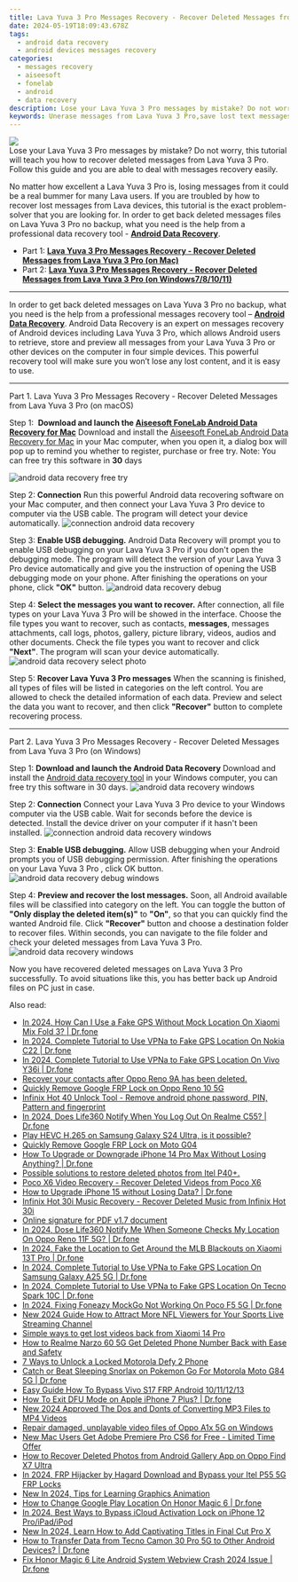 ```yaml
---
title: Lava Yuva 3 Pro Messages Recovery - Recover Deleted Messages from Lava Yuva 3 Pro
date: 2024-05-19T18:09:43.678Z
tags: 
  - android data recovery
  - android devices messages recovery
categories: 
  - messages recovery
  - aiseesoft
  - fonelab
  - android
  - data recovery
description: Lose your Lava Yuva 3 Pro messages by mistake? Do not worry, this tutorial will teach you how to recover deleted messages from Lava Yuva 3 Pro. Follow this guide and you are able to deal with messages recovery easily.
keywords: Unerase messages from Lava Yuva 3 Pro,save lost text messages on Lava,Yuva 3 Pro messages retrieval,Regain missing text messages on Lava Yuva 3 Pro,save lost messages on Lava Yuva 3 Pro,undelete messages from Lava,how to get the messages back on Yuva 3 Pro,Lava retrieve deleted messages,Yuva 3 Pro issues with messages deleted,Yuva 3 Pro messages disappear,lost all messages in Lava Yuva 3 Pro again,how to get the messages back on Lava
---
```


<img src="https://img0mobiles.techidaily.com/images/best-assets/devices/lava/lava-yuva-3-pro/3.jpg" class="atpl-imgstyle"  />

<div class="atpl-content atpl-for-fonelab-android recover-messages">

<div class="atpl-post-description-part-1">
Lose your Lava Yuva 3 Pro messages by mistake? Do not worry, this tutorial will teach you how to recover deleted messages from Lava Yuva 3 Pro. Follow this guide and you are able to deal with messages recovery easily.
</div>




<div class="atpl-post-description-part-2">
<div class="tpl-content-sub-paragraph-normal">
  <p>
      No matter how excellent a Lava Yuva 3 Pro is, losing messages from it could be a real bummer for many Lava users. If you are troubled by how to recover lost messages from Lava  devices, this tutorial is the exact problem-solver that you are looking for. In order to get back deleted messages files on Lava Yuva 3 Pro no backup, what you need is the help from a professional data recovery tool - <a href="https://tools.techidaily.com/aiseesoft-android-data-recovery/" ><strong>Android Data Recovery</strong></a>.
  </p>
</div>
</div>

<ul>
  <li>Part 1: <strong><a href="#p1">Lava Yuva 3 Pro Messages Recovery - Recover Deleted Messages from Lava Yuva 3 Pro (on Mac)</a></strong></li>
  <li>Part 2: <strong><a href="#p2">Lava Yuva 3 Pro Messages Recovery - Recover Deleted Messages from Lava Yuva 3 Pro (on Windows7/8/10/11)</a></strong></li>
</ul>

<hr>
<div class="atpl-post-description-part-3">
<div class="tpl-content-sub-paragraph-normal">
  <p>
      In order to get back deleted messages on Lava Yuva 3 Pro no backup, what you need is the help from a professional messages recovery tool – <a href="https://tools.techidaily.com/aiseesoft-android-data-recovery/" ><strong>Android Data Recovery</strong></a>. Android Data Recovery is an expert on messages recovery of Android devices including Lava Yuva 3 Pro, which allows Android users to retrieve, store and preview all messages from your Lava Yuva 3 Pro or other devices on the computer in four simple devices. This powerful recovery tool will make sure you won’t lose any lost content, and it is easy to use.
  </p>
</div>
</div>


<!-- Part 1 -->
<a id="p1" name="p1" ></a><hr>

<div>
  <span class="atpl-step-part-style">Part 1. Lava Yuva 3 Pro Messages Recovery - Recover Deleted Messages from Lava Yuva 3 Pro (on macOS)</span>
</div>  

<span class="atpl-stepstyle-a"><span>Step 1: </span></span> <strong>Download and launch the <a href="https://tools.techidaily.com/aiseesoft-android-data-recovery-for-mac/" >Aiseesoft FoneLab Android Data Recovery for Mac</a></strong>
Download and install the <a href="https://tools.techidaily.com/aiseesoft-android-data-recovery-for-mac/" >Aiseesoft FoneLab Android Data Recovery for Mac</a> in your Mac computer, when you open it, a dialog box will pop up to remind you whether to register, purchase or free try.
Note: You can free try this software in <strong>30</strong> days

<img src="https://tools.techidaily.com/images/apps/aiseesoft/android-data-recovery/mac-free-try.png" class="atpl-imgstyle" alt="android data recovery free try" />

<span class="atpl-stepstyle-a"><span>Step 2: </span></span> <strong>Connection</strong>
Run this powerful Android data recovering software on your Mac computer, and then connect your Lava Yuva 3 Pro device to computer via the USB cable. The program will detect your device automatically.
<img src="https://tools.techidaily.com/images/apps/aiseesoft/android-data-recovery/mac-connection-interface.jpg" class="atpl-imgstyle" alt="connection android data recovery" />

<span class="atpl-stepstyle-a"><span>Step 3: </span></span> <strong>Enable USB debugging.</strong>
Android Data Recovery will prompt you to enable USB debugging on your Lava Yuva 3 Pro  if you don't open the debugging mode. The program will detect the version of your Lava Yuva 3 Pro device automatically and give you the instruction of opening the USB debugging mode on your phone. After finishing the operations on your phone, click <strong>"OK"</strong> button.
<img src="https://tools.techidaily.com/images/apps/aiseesoft/android-data-recovery/mac-android-usb-debug.jpg"  class="atpl-imgstyle" alt="android data recovery debug" />

<span class="atpl-stepstyle-a"><span>Step 4: </span></span> <strong>Select the messages you want to recover.</strong>
After connection, all file types on your Lava Yuva 3 Pro will be showed in the interface. Choose the file types you want to recover, such as contacts, <strong>messages</strong>, messages attachments, call logs, photos, gallery, picture library, videos, audios and other documents. Check the file types you want to recover and click  <b>"Next"</b>. The program will scan your device automatically.
<img src="https://tools.techidaily.com/images/apps/aiseesoft/android-data-recovery/mac-choose-type-messages.jpg" class="atpl-imgstyle" alt="android data recovery select photo" />

<span class="atpl-stepstyle-a"><span>Step 5: </span></span> <strong>Recover Lava Yuva 3 Pro messages</strong>
When the scanning is finished, all types of files will be listed in categories on the left control. You are allowed to check the detailed information of each data. Preview and select the data you want to recover, and then click <b>"Recover"</b> button to complete recovering process.

<a id="p2" name="p2"></a><hr>

<div class="atpl-step-part-style">Part 2. Lava Yuva 3 Pro Messages Recovery - Recover Deleted Messages from Lava Yuva 3 Pro (on Windows)</div>

<span class="atpl-stepstyle-a"><span>Step 1: </span></span> <strong>Download and launch the Android Data Recovery</strong>
Download and install the <a href="https://tools.techidaily.com/aiseesoft-android-data-recovery-for-win/" >Android data recovery tool</a> in your Windows computer, you can free try this software in 30 days.
<img src="https://tools.techidaily.com/images/apps/aiseesoft/android-data-recovery/win-start-interface.png"  class="atpl-imgstyle" alt="android data recovery windows" />

<span class="atpl-stepstyle-a"><span>Step 2: </span></span> <strong>Connection</strong>
Connect your Lava Yuva 3 Pro device to your Windows computer via the USB cable. Wait for seconds before the device is detected. Install the device driver on your computer if it hasn't been installed.
<img src="https://tools.techidaily.com/images/apps/aiseesoft/android-data-recovery/win-connection-interface.png" class="atpl-imgstyle" alt="connection android data recovery windows" />

<span class="atpl-stepstyle-a"><span>Step 3: </span></span> <strong>Enable USB debugging.</strong>
Allow USB debugging when your Android prompts you of USB debugging permission. After finishing the operations on your Lava Yuva 3 Pro , click OK button.
<img src="https://tools.techidaily.com/images/apps/aiseesoft/android-data-recovery/win-android-usb-debug.png" class="atpl-imgstyle" alt="android data recovery debug windows" />

<span class="atpl-stepstyle-a"><span>Step 4: </span></span> <strong>Preview and recover the lost messages.</strong>
Soon, all Android available files will be classified into category on the left. You can toggle the button of <b>"Only display the deleted item(s)"</b> to <b>"On"</b>, so that you can quickly find the wanted Android file. Click <b>"Recover"</b> button and choose a destination folder to recover files. Within seconds, you can navigate to the file folder and check your deleted messages from Lava Yuva 3 Pro.
<img src="https://tools.techidaily.com/images/apps/aiseesoft/android-data-recovery/win-recover-messages.jpg" class="atpl-imgstyle" alt="android data recovery windows" />

<div class="atpl-post-description-part-4">
<div class="tpl-content-sub-paragraph-normal">
    <p>
        Now you have recovered deleted messages on Lava Yuva 3 Pro successfully. To avoid situations like this, you has better back up Android files on PC just in case.
    </p>
</div>
</div>

<ins class="adsbygoogle"
     style="display:block"
     data-ad-client="ca-pub-7571918770474297"
     data-ad-slot="8358498916"
     data-ad-format="auto"
     data-full-width-responsive="true"></ins>



</div>
<ins class="adsbygoogle"
    style="display:block"
    data-ad-format="autorelaxed"
    data-ad-client="ca-pub-7571918770474297"
    data-ad-slot="1223367746"></ins>

<span class="atpl-alsoreadstyle">Also read:</span>
<div><ul>
<li><a href="https://review-topics.techidaily.com/in-2024-how-can-i-use-a-fake-gps-without-mock-location-on-xiaomi-mix-fold-3-drfone-by-drfone-virtual-android/"><u>In 2024, How Can I Use a Fake GPS Without Mock Location On Xiaomi Mix Fold 3? | Dr.fone</u></a></li>
<li><a href="https://review-topics.techidaily.com/in-2024-complete-tutorial-to-use-vpna-to-fake-gps-location-on-nokia-c22-drfone-by-drfone-virtual-android/"><u>In 2024, Complete Tutorial to Use VPNa to Fake GPS Location On Nokia C22 | Dr.fone</u></a></li>
<li><a href="https://review-topics.techidaily.com/in-2024-complete-tutorial-to-use-vpna-to-fake-gps-location-on-vivo-y36i-drfone-by-drfone-virtual-android/"><u>In 2024, Complete Tutorial to Use VPNa to Fake GPS Location On Vivo Y36i | Dr.fone</u></a></li>
<li><a href="https://review-topics.techidaily.com/recover-your-contacts-after-oppo-reno-9a-has-been-deleted-by-fonelab-android-recover-contacts/"><u>Recover your contacts after Oppo Reno 9A has been deleted.</u></a></li>
<li><a href="https://review-topics.techidaily.com/quickly-remove-google-frp-lock-on-oppo-reno-10-5g-by-drfone-android-unlock-remove-google-frp/"><u>Quickly Remove Google FRP Lock on Oppo Reno 10 5G</u></a></li>
<li><a href="https://review-topics.techidaily.com/infinix-hot-40-unlock-tool-remove-android-phone-password-pin-pattern-and-fingerprint-by-drfone-android-unlock-android-unlock/"><u>Infinix Hot 40 Unlock Tool - Remove android phone password, PIN, Pattern and fingerprint</u></a></li>
<li><a href="https://review-topics.techidaily.com/in-2024-does-life360-notify-when-you-log-out-on-realme-c55-drfone-by-drfone-virtual-android/"><u>In 2024, Does Life360 Notify When You Log Out On Realme C55? | Dr.fone</u></a></li>
<li><a href="https://review-topics.techidaily.com/play-hevc-h-265-on-samsung-galaxy-s24-ultra-is-it-possible-by-aiseesoft-video-converter-play-hevc-video-on-android/"><u>Play HEVC H.265 on Samsung Galaxy S24 Ultra, is it possible?</u></a></li>
<li><a href="https://review-topics.techidaily.com/quickly-remove-google-frp-lock-on-moto-g04-by-drfone-android-unlock-remove-google-frp/"><u>Quickly Remove Google FRP Lock on Moto G04</u></a></li>
<li><a href="https://review-topics.techidaily.com/how-to-upgrade-or-downgrade-iphone-14-pro-max-without-losing-anything-drfone-by-drfone-ios-system-repair-ios-system-repair/"><u>How To Upgrade or Downgrade iPhone 14 Pro Max Without Losing Anything? | Dr.fone</u></a></li>
<li><a href="https://review-topics.techidaily.com/possible-solutions-to-restore-deleted-photos-from-itel-p40plus-by-fonelab-android-recover-photos/"><u>Possible solutions to restore deleted photos from Itel P40+.</u></a></li>
<li><a href="https://review-topics.techidaily.com/poco-x6-video-recovery-recover-deleted-videos-from-poco-x6-by-fonelab-android-recover-video/"><u>Poco X6 Video Recovery - Recover Deleted Videos from Poco X6</u></a></li>
<li><a href="https://review-topics.techidaily.com/how-to-upgrade-iphone-15-without-losing-data-drfone-by-drfone-ios-system-repair-ios-system-repair/"><u>How to Upgrade iPhone 15 without Losing Data? | Dr.fone</u></a></li>
<li><a href="https://review-topics.techidaily.com/infinix-hot-30i-music-recovery-recover-deleted-music-from-infinix-hot-30i-by-fonelab-android-recover-music/"><u>Infinix Hot 30i Music Recovery - Recover Deleted Music from Infinix Hot 30i</u></a></li>
<li><a href="https://review-topics.techidaily.com/online-signature-for-pdf-v17-document-by-ldigisigner-sign-a-pdf-sign-a-pdf/"><u>Online signature for PDF v1.7 document</u></a></li>
<li><a href="https://review-topics.techidaily.com/in-2024-dose-life360-notify-me-when-someone-checks-my-location-on-oppo-reno-11f-5g-drfone-by-drfone-virtual-android/"><u>In 2024, Dose Life360 Notify Me When Someone Checks My Location On Oppo Reno 11F 5G? | Dr.fone</u></a></li>
<li><a href="https://review-topics.techidaily.com/in-2024-fake-the-location-to-get-around-the-mlb-blackouts-on-xiaomi-13t-pro-drfone-by-drfone-virtual-android/"><u>In 2024, Fake the Location to Get Around the MLB Blackouts on Xiaomi 13T Pro | Dr.fone</u></a></li>
<li><a href="https://review-topics.techidaily.com/in-2024-complete-tutorial-to-use-vpna-to-fake-gps-location-on-samsung-galaxy-a25-5g-drfone-by-drfone-virtual-android/"><u>In 2024, Complete Tutorial to Use VPNa to Fake GPS Location On Samsung Galaxy A25 5G | Dr.fone</u></a></li>
<li><a href="https://review-topics.techidaily.com/in-2024-complete-tutorial-to-use-vpna-to-fake-gps-location-on-tecno-spark-10c-drfone-by-drfone-virtual-android/"><u>In 2024, Complete Tutorial to Use VPNa to Fake GPS Location On Tecno Spark 10C | Dr.fone</u></a></li>
<li><a href="https://review-topics.techidaily.com/in-2024-fixing-foneazy-mockgo-not-working-on-poco-f5-5g-drfone-by-drfone-virtual-android/"><u>In 2024, Fixing Foneazy MockGo Not Working On Poco F5 5G | Dr.fone</u></a></li>
<li><a href="https://ai-voice-clone.techidaily.com/new-2024-guide-how-to-attract-more-nfl-viewers-for-your-sports-live-streaming-channel/"><u>New 2024 Guide How to Attract More NFL Viewers for Your Sports Live Streaming Channel</u></a></li>
<li><a href="https://techidaily.com/simple-ways-to-get-lost-videos-back-from-xiaomi-14-pro-by-fonelab-android-recover-video/"><u>Simple ways to get lost videos back from Xiaomi 14 Pro</u></a></li>
<li><a href="https://blog-min.techidaily.com/how-to-realme-narzo-60-5g-get-deleted-phone-number-back-with-ease-and-safety-by-fonelab-android-recover-contacts/"><u>How to Realme Narzo 60 5G Get Deleted Phone Number Back with Ease and Safety</u></a></li>
<li><a href="https://android-unlock.techidaily.com/7-ways-to-unlock-a-locked-motorola-defy-2-phone-by-drfone-android/"><u>7 Ways to Unlock a Locked Motorola Defy 2 Phone</u></a></li>
<li><a href="https://android-pokemon-go.techidaily.com/catch-or-beat-sleeping-snorlax-on-pokemon-go-for-motorola-moto-g84-5g-drfone-by-drfone-virtual-android/"><u>Catch or Beat Sleeping Snorlax on Pokemon Go For Motorola Moto G84 5G | Dr.fone</u></a></li>
<li><a href="https://bypass-frp.techidaily.com/easy-guide-how-to-bypass-vivo-s17-frp-android-10111213-by-drfone-android/"><u>Easy Guide How To Bypass Vivo S17 FRP Android 10/11/12/13</u></a></li>
<li><a href="https://techidaily.com/how-to-exit-dfu-mode-on-apple-iphone-7-plus-drfone-by-drfone-ios-system-repair-ios-system-repair/"><u>How To Exit DFU Mode on Apple iPhone 7 Plus? | Dr.fone</u></a></li>
<li><a href="https://ai-video-apps.techidaily.com/new-2024-approved-the-dos-and-donts-of-converting-mp3-files-to-mp4-videos/"><u>New 2024 Approved The Dos and Donts of Converting MP3 Files to MP4 Videos</u></a></li>
<li><a href="https://techidaily.com/repair-damaged-unplayable-video-files-of-oppo-a1x-5g-on-windows-by-stellar-video-repair-mobile-video-repair/"><u>Repair damaged, unplayable video files of Oppo A1x 5G on Windows</u></a></li>
<li><a href="https://ai-video-apps.techidaily.com/new-mac-users-get-adobe-premiere-pro-cs6-for-free-limited-time-offer/"><u>New Mac Users Get Adobe Premiere Pro CS6 for Free - Limited Time Offer</u></a></li>
<li><a href="https://blog-min.techidaily.com/how-to-recover-deleted-photos-from-android-gallery-app-on-oppo-find-x7-ultra-by-stellar-photo-recovery-android-mobile-photo-recover/"><u>How to Recover Deleted Photos from Android Gallery App on Oppo Find X7 Ultra</u></a></li>
<li><a href="https://bypass-frp.techidaily.com/in-2024-frp-hijacker-by-hagard-download-and-bypass-your-itel-p55-5g-frp-locks-by-drfone-android/"><u>In 2024, FRP Hijacker by Hagard Download and Bypass your Itel P55 5G FRP Locks</u></a></li>
<li><a href="https://animation-videos.techidaily.com/new-in-2024-tips-for-learning-graphics-animation/"><u>New In 2024, Tips for Learning Graphics Animation</u></a></li>
<li><a href="https://fake-location.techidaily.com/how-to-change-google-play-location-on-honor-magic-6-drfone-by-drfone-virtual-android/"><u>How to Change Google Play Location On Honor Magic 6 | Dr.fone</u></a></li>
<li><a href="https://activate-lock.techidaily.com/in-2024-best-ways-to-bypass-icloud-activation-lock-on-iphone-12-proipadipod-by-drfone-ios/"><u>In 2024, Best Ways to Bypass iCloud Activation Lock on iPhone 12 Pro/iPad/iPod</u></a></li>
<li><a href="https://ai-video-apps.techidaily.com/new-in-2024-learn-how-to-add-captivating-titles-in-final-cut-pro-x/"><u>New In 2024, Learn How to Add Captivating Titles in Final Cut Pro X</u></a></li>
<li><a href="https://android-transfer.techidaily.com/how-to-transfer-data-from-tecno-camon-30-pro-5g-to-other-android-devices-drfone-by-drfone-transfer-from-android-transfer-from-android/"><u>How to Transfer Data from Tecno Camon 30 Pro 5G to Other Android Devices? | Dr.fone</u></a></li>
<li><a href="https://howto.techidaily.com/fix-honor-magic-6-lite-android-system-webview-crash-2024-issue-drfone-by-drfone-fix-android-problems-fix-android-problems/"><u>Fix Honor Magic 6 Lite Android System Webview Crash 2024 Issue | Dr.fone</u></a></li>
</ul></div>


